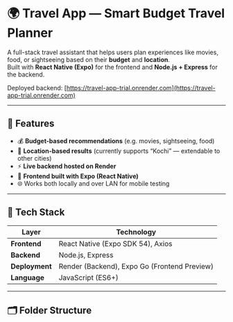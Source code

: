 # 🌍 Travel App — Smart Budget Travel Planner

A full-stack travel assistant that helps users plan experiences like movies, food, or sightseeing based on their **budget** and **location**.  
Built with **React Native (Expo)** for the frontend and **Node.js + Express** for the backend.  

Deployed backend: [https://travel-app-trial.onrender.com](https://travel-app-trial.onrender.com)

---

## 🚀 Features

- 💰 **Budget-based recommendations** (e.g. movies, sightseeing, food)
- 📍 **Location-based results** (currently supports “Kochi” — extendable to other cities)
- ⚡ **Live backend hosted on Render**
- 📱 **Frontend built with Expo (React Native)**
- 🌐 Works both locally and over LAN for mobile testing

---

## 🧱 Tech Stack

| Layer | Technology |
|-------|-------------|
| **Frontend** | React Native (Expo SDK 54), Axios |
| **Backend** | Node.js, Express |
| **Deployment** | Render (Backend), Expo Go (Frontend Preview) |
| **Language** | JavaScript (ES6+) |

---

## 🗂️ Folder Structure

